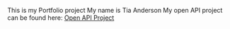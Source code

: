 This is my Portfolio project
My name is Tia Anderson
My open API project can be found here: [Open API Project](https://github.com/Miss-Tia/API_Proj)
